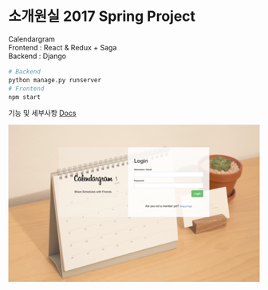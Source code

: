 # 소개원실 2017 Spring Project
Calendargram  
Frontend : React & Redux + Saga  
Backend : Django  
```python
# Backend
python manage.py runserver
# Frontend
npm start
```

기능 및 세부사항 [Docs](https://github.com/miroblog/swpp-assn201701/blob/master/Description(docx)/SWPP_REPORT_TEAM2.pdf)  

![메인페이지](https://github.com/miroblog/swpp-assn201701/blob/master/Description(docx)/main_page.png)
